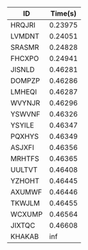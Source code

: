 |ID|Time(s)|
|-|-|
|HRQJRI|0.23975|
|LVMDNT|0.24051|
|SRASMR|0.24828|
|FHCXPO|0.24941|
|JISNLD|0.46281|
|DOMPZP|0.46286|
|LMHEQI|0.46287|
|WVYNJR|0.46296|
|YSWVNF|0.46326|
|YSYILE|0.46347|
|PQXHYS|0.46349|
|ASJXFI|0.46356|
|MRHTFS|0.46365|
|UULTVT|0.46408|
|YZHOHT|0.46445|
|AXUMWF|0.46446|
|TKWJLM|0.46455|
|WCXUMP|0.46564|
|JIXTQC|0.46608|
|KHAKAB|inf|
